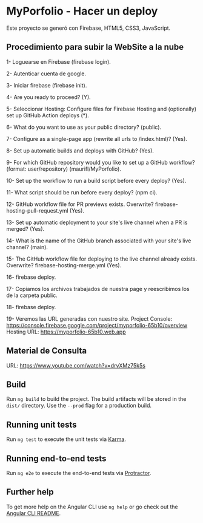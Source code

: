 # MyPorfolio - Hacer un deploy

Este proyecto se generó con Firebase, HTML5, CSS3, JavaScript.

## Procedimiento para subir la WebSite a la nube

1- Loguearse en Firebase (firebase login).

2- Autenticar cuenta de google.

3- Iniciar firebase (firebase init).

4- Are you ready to proceed? (Y).

5- Seleccionar Hosting: Configure files for Firebase Hosting and (optionally) set up GitHub Action deploys (*).

6- What do you want to use as your public directory? (public).

7- Configure as a single-page app (rewrite all urls to /index.html)? (Yes).

8- Set up automatic builds and deploys with GitHub? (Yes).

9- For which GitHub repository would you like to set up a GitHub workflow? (format: user/repository) (maurifl/MyPorfolio).

10- Set up the workflow to run a build script before every deploy? (Yes).

11- What script should be run before every deploy? (npm ci).

12- GitHub workflow file for PR previews exists. Overwrite? firebase-hosting-pull-request.yml (Yes).

13- Set up automatic deployment to your site's live channel when a PR is merged? (Yes).

14- What is the name of the GitHub branch associated with your site's live channel? (main).

15- The GitHub workflow file for deploying to the live channel already exists. Overwrite? firebase-hosting-merge.yml (Yes).

16- firebase deploy.

17- Copiamos los archivos trabajados de nuestra page y reescribimos los de la carpeta public.

18- firebase deploy.

19- Veremos las URL generadas con nuestro site.
    Project Console: https://console.firebase.google.com/project/myporfolio-65b10/overview
    Hosting URL: https://myporfolio-65b10.web.app

## Material de Consulta

URL: https://www.youtube.com/watch?v=drvXMz75k5s

## Build

Run `ng build` to build the project. The build artifacts will be stored in the `dist/` directory. Use the `--prod` flag for a production build.

## Running unit tests

Run `ng test` to execute the unit tests via [Karma](https://karma-runner.github.io).

## Running end-to-end tests

Run `ng e2e` to execute the end-to-end tests via [Protractor](http://www.protractortest.org/).

## Further help

To get more help on the Angular CLI use `ng help` or go check out the [Angular CLI README](https://github.com/angular/angular-cli/blob/master/README.md).
